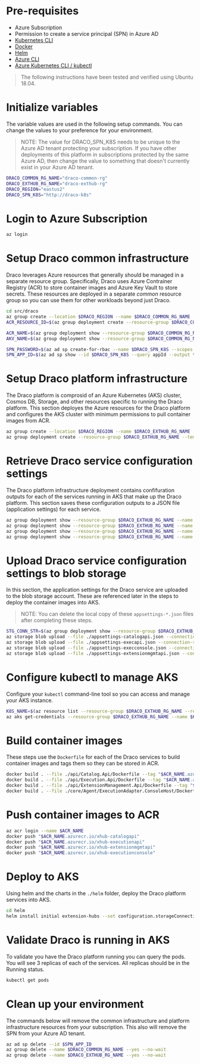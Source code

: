 # Pre-requisites
* Azure Subscription 	
* Permission to create a service principal (SPN) in Azure AD
* [Kubernetes CLI](https://kubernetes.io/docs/tasks/tools/install-kubectl/)
* [Docker](https://www.docker.com/products/docker-desktop)
* [Helm](https://github.com/helm/helm/releases)
* [Azure CLI](https://docs.microsoft.com/en-us/cli/azure/install-azure-cli)
* [Azure Kubernetes CLI / kubectl](https://docs.microsoft.com/en-us/cli/azure/aks?view=azure-cli-latest#az-aks-install-cli)

> The following instructions have been tested and verified using Ubuntu 18.04.

# Initialize variables
The variable values are used in the following setup commands.  You can change the values to your preference for your environment.

> NOTE: The value for DRACO_SPN_K8S needs to be unique to the Azure AD tenant protecting your subscription.  If you have other deployments of this platform in subscriptions protected by the same Azure AD, then change the value to something that doesn't currently exist in your Azure AD tenant.

```bash
DRACO_COMMON_RG_NAME="draco-common-rg"
DRACO_EXTHUB_RG_NAME="draco-exthub-rg"
DRACO_REGION="eastus2"
DRACO_SPN_K8S="http://draco-k8s"  
```

# Login to Azure Subscription
```bash
az login
```

# Setup Draco common infrastructure
Draco leverages Azure resources that generally should be managed in a separate resource group.  Specifically, Draco uses Azure Contrainer Registry (ACR) to store container images and Azure Key Vault to store secrets.  These resources are deployed in a separate _common_ resource group so you can use them for other workloads beyond just Draco.

```bash
cd src/draco
az group create --location $DRACO_REGION --name $DRACO_COMMON_RG_NAME
ACR_RESOURCE_ID=$(az group deployment create --resource-group $DRACO_COMMON_RG_NAME --template-file ./infra/ArmTemplate/common/common-deploy.json --query properties.outputs.acrResourceId.value --out tsv)

ACR_NAME=$(az group deployment show --resource-group $DRACO_COMMON_RG_NAME --name common-deploy --query properties.outputs.acrName.value --output tsv)
AKV_NAME=$(az group deployment show --resource-group $DRACO_COMMON_RG_NAME --name common-deploy --query properties.outputs.kvName.value --output tsv)

SPN_PASSWORD=$(az ad sp create-for-rbac --name $DRACO_SPN_K8S --scopes $ACR_RESOURCE_ID --role acrpull --query password --output tsv)
SPN_APP_ID=$(az ad sp show --id $DRACO_SPN_K8S --query appId --output tsv)
```

# Setup Draco platform infrastructure
The Draco platform is comprosid of an Azure Kubernetes (AKS) cluster, Cosmos DB, Storage, and other resources specific to running the Draco platform.  This section deployes the Azure resources for the Draco platform and configures the AKS cluster with minimum permissions to pull container images from ACR.

```bash
az group create --location $DRACO_REGION --name $DRACO_EXTHUB_RG_NAME
az group deployment create --resource-group $DRACO_EXTHUB_RG_NAME --template-file ./infra/ArmTemplate/exthub/exthub-deploy.json --parameters deployContainerInfrastructure=true aksServicePrincipalClientId=$SPN_APP_ID aksServicePrincipalClientSecret=$SPN_PASSWORD
 ```

# Retrieve Draco service configuration settings
The Draco platform infrastructure deployment contains confifuration outputs for each of the services running in AKS that make up the Draco platform.  This section saves these configuration outputs to a JSON file (application settings) for each service.

```bash
az group deployment show --resource-group $DRACO_EXTHUB_RG_NAME --name exthub-deploy --query properties.outputs.catalogApiConfiguration.value > appsettings-catalogapi.json    
az group deployment show --resource-group $DRACO_EXTHUB_RG_NAME --name exthub-deploy --query properties.outputs.extensionMgmtApiConfiguration.value > appsettings-extensionmgmtapi.json
az group deployment show --resource-group $DRACO_EXTHUB_RG_NAME --name exthub-deploy --query properties.outputs.executionConsoleConfiguration.value > appsettings-execconsole.json
az group deployment show --resource-group $DRACO_EXTHUB_RG_NAME --name exthub-deploy --query properties.outputs.executionApiConfiguration.value > appsettings-execapi.json
```

# Upload Draco service configuration settings to blob storage
In this section, the application settings for the Draco service are uploaded to the blob storage account.  These are referenced later in the steps to deploy the container images into AKS.

> NOTE: You can delete the local copy of these `appsettings-*.json` files after completing these steps.

```bash
STG_CONN_STR=$(az group deployment show --resource-group $DRACO_EXTHUB_RG_NAME --name exthub-deploy --query properties.outputs.executionApiConfiguration.value.platforms.azure.objectStorage.blobStorage.storageAccount.connectionString --output tsv)
az storage blob upload --file ./appsettings-catalogapi.json --connection-string $STG_CONN_STR --container-name configuration --name appsettings-catalogapi.json
az storage blob upload --file ./appsettings-execapi.json --connection-string $STG_CONN_STR --container-name configuration --name appsettings-execapi.json
az storage blob upload --file ./appsettings-execconsole.json --connection-string $STG_CONN_STR --container-name configuration --name appsettings-execconsole.json
az storage blob upload --file ./appsettings-extensionmgmtapi.json --connection-string $STG_CONN_STR --container-name configuration --name appsettings-extensionmgmtapi.json
```

# Configure kubectl to manage AKS
Configure your `kubectl` command-line tool so you can access and manage your AKS instance. 

```bash
K8S_NAME=$(az resource list --resource-group $DRACO_EXTHUB_RG_NAME --resource-type Microsoft.ContainerService/managedClusters --query '[0].name' --output tsv)
az aks get-credentials --resource-group $DRACO_EXTHUB_RG_NAME --name $K8S_NAME
```

# Build container images
These steps use the `Dockerfile` for each of the Draco services to build container images and tags them so they can be stored in ACR.

```bash
docker build . --file ./api/Catalog.Api/Dockerfile --tag "$ACR_NAME.azurecr.io/xhub-catalogapi:latest"
docker build . --file ./api/Execution.Api/Dockerfile --tag "$ACR_NAME.azurecr.io/xhub-executionapi:latest"
docker build . --file ./api/ExtensionManagement.Api/Dockerfile --tag "$ACR_NAME.azurecr.io/xhub-extensionmgmtapi:latest"
docker build . --file ./core/Agent/ExecutionAdapter.ConsoleHost/Dockerfile --tag "$ACR_NAME.azurecr.io/xhub-executionconsole:latest"
```
# Push container images to ACR

```bash
az acr login --name $ACR_NAME
docker push "$ACR_NAME.azurecr.io/xhub-catalogapi"
docker push "$ACR_NAME.azurecr.io/xhub-executionapi"
docker push "$ACR_NAME.azurecr.io/xhub-extensionmgmtapi"
docker push "$ACR_NAME.azurecr.io/xhub-executionconsole"
```

# Deploy to AKS
Using helm and the charts in the `./helm` folder, deploy the Draco platform services into AKS.

```bash
cd helm
helm install initial extension-hubs --set configuration.storageConnectionString="$STG_CONN_STR" --set images.repository="$ACR_NAME.azurecr.io"
```

# Validate Draco is running in AKS
To validate you have the Draco platform running you can query the pods.  You will see 3 replicas of each of the services.  All replicas should be in the Running status.

```bash
kubectl get pods  
``` 

# Clean up your environment
The commands below will remove the common infrastructure and platform infrastructure resources from your subscription.  This also will remove the SPN from your Azure AD tenant.

```bash
az ad sp delete --id $SPN_APP_ID
az group delete --name $DRACO_COMMON_RG_NAME --yes --no-wait
az group delete --name $DRACO_EXTHUB_RG_NAME --yes --no-wait
```
